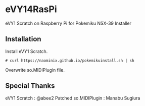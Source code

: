 eVY14RasPi
==========

eVY1 Scratch on Raspberry Pi for Pokemiku NSX-39 Installer

## Installation

Install eVY1 Scratch.

```
# curl https://naominix.github.io/pokemikuinstall.sh | sh
```

Overwrite so.MIDIPlugin file.


## Special Thanks

eVY1 Scratch : @abee2
Patched so.MIDIPlugin : Manabu Sugiura

